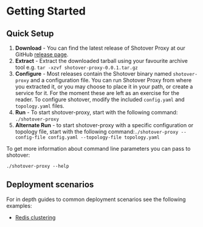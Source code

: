 # Getting Started

## Quick Setup

1. **Download** - You can find the latest release of Shotover Proxy at our GitHub [release page](https://github.com/shotover/shotover-proxy/releases).
2. **Extract** - Extract the downloaded tarball using your favourite archive tool e.g. ```tar -xzvf shotover-proxy-0.0.1.tar.gz```
3. **Configure** - Most releases contain the Shotover binary named `shotover-proxy` and a configuration file. You can run Shotover Proxy from where you extracted it, or you may choose to place it in your path, or create a service for it. For the moment these are left as an exercise for the reader. To configure shotover, modify the included `config.yaml` and `topology.yaml` files.
4. **Run** - To start shotover-proxy, start with the following command: ```./shotover-proxy```
5. **Alternate Run** - to start shotover-proxy with a specific configuration or topology file, start with the following command:```./shotover-proxy --config-file config.yaml --topology-file topology.yaml```

To get more information about command line parameters you can pass to shotover:

```console
./shotover-proxy --help
```

## Deployment scenarios

For in depth guides to common deployment scenarios see the following examples:

* [Redis clustering](../examples/redis-clustering.md)
